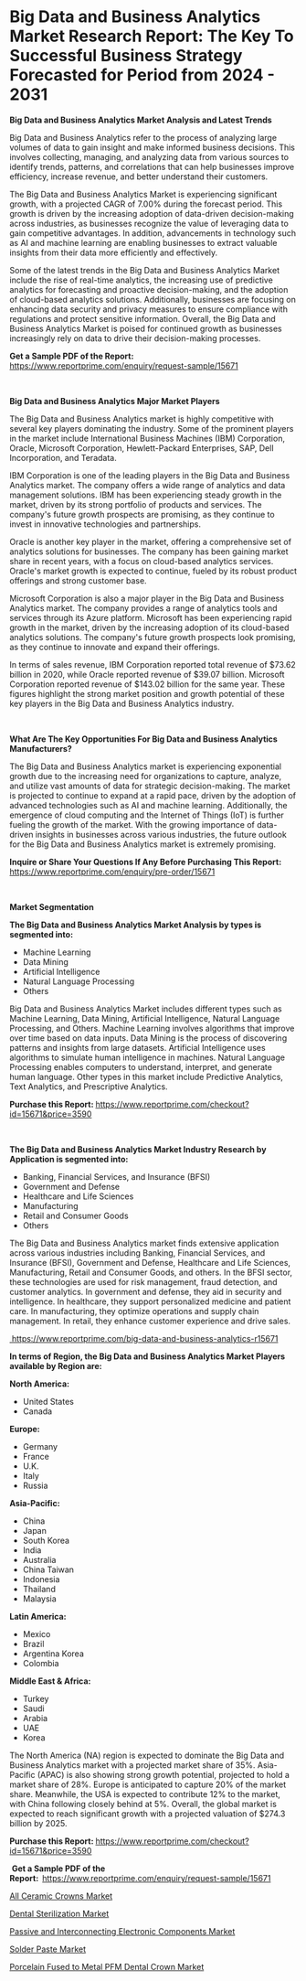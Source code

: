 <p><h1>Big Data and Business Analytics Market Research Report: The Key To Successful Business Strategy Forecasted for Period from 2024 - 2031</h1></p><p><strong>Big Data and Business Analytics Market Analysis and Latest Trends</strong></p>
<p><p>Big Data and Business Analytics refer to the process of analyzing large volumes of data to gain insight and make informed business decisions. This involves collecting, managing, and analyzing data from various sources to identify trends, patterns, and correlations that can help businesses improve efficiency, increase revenue, and better understand their customers.</p><p>The Big Data and Business Analytics Market is experiencing significant growth, with a projected CAGR of 7.00% during the forecast period. This growth is driven by the increasing adoption of data-driven decision-making across industries, as businesses recognize the value of leveraging data to gain competitive advantages. In addition, advancements in technology such as AI and machine learning are enabling businesses to extract valuable insights from their data more efficiently and effectively.</p><p>Some of the latest trends in the Big Data and Business Analytics Market include the rise of real-time analytics, the increasing use of predictive analytics for forecasting and proactive decision-making, and the adoption of cloud-based analytics solutions. Additionally, businesses are focusing on enhancing data security and privacy measures to ensure compliance with regulations and protect sensitive information. Overall, the Big Data and Business Analytics Market is poised for continued growth as businesses increasingly rely on data to drive their decision-making processes.</p></p>
<p><strong>Get a Sample PDF of the Report:&nbsp;</strong> <a href="https://www.reportprime.com/enquiry/request-sample/15671">https://www.reportprime.com/enquiry/request-sample/15671</a></p>
<p>&nbsp;</p>
<p><strong>Big Data and Business Analytics Major Market Players</strong></p>
<p><p>The Big Data and Business Analytics market is highly competitive with several key players dominating the industry. Some of the prominent players in the market include International Business Machines (IBM) Corporation, Oracle, Microsoft Corporation, Hewlett-Packard Enterprises, SAP, Dell Incorporation, and Teradata.</p><p>IBM Corporation is one of the leading players in the Big Data and Business Analytics market. The company offers a wide range of analytics and data management solutions. IBM has been experiencing steady growth in the market, driven by its strong portfolio of products and services. The company's future growth prospects are promising, as they continue to invest in innovative technologies and partnerships.</p><p>Oracle is another key player in the market, offering a comprehensive set of analytics solutions for businesses. The company has been gaining market share in recent years, with a focus on cloud-based analytics services. Oracle's market growth is expected to continue, fueled by its robust product offerings and strong customer base.</p><p>Microsoft Corporation is also a major player in the Big Data and Business Analytics market. The company provides a range of analytics tools and services through its Azure platform. Microsoft has been experiencing rapid growth in the market, driven by the increasing adoption of its cloud-based analytics solutions. The company's future growth prospects look promising, as they continue to innovate and expand their offerings.</p><p>In terms of sales revenue, IBM Corporation reported total revenue of $73.62 billion in 2020, while Oracle reported revenue of $39.07 billion. Microsoft Corporation reported revenue of $143.02 billion for the same year. These figures highlight the strong market position and growth potential of these key players in the Big Data and Business Analytics industry.</p></p>
<p>&nbsp;</p>
<p><strong>What Are The Key Opportunities For Big Data and Business Analytics Manufacturers?</strong></p>
<p><p>The Big Data and Business Analytics market is experiencing exponential growth due to the increasing need for organizations to capture, analyze, and utilize vast amounts of data for strategic decision-making. The market is projected to continue to expand at a rapid pace, driven by the adoption of advanced technologies such as AI and machine learning. Additionally, the emergence of cloud computing and the Internet of Things (IoT) is further fueling the growth of the market. With the growing importance of data-driven insights in businesses across various industries, the future outlook for the Big Data and Business Analytics market is extremely promising.</p></p>
<p><strong>Inquire or Share Your Questions If Any Before Purchasing This Report:</strong> <a href="https://www.reportprime.com/enquiry/pre-order/15671">https://www.reportprime.com/enquiry/pre-order/15671</a></p>
<p>&nbsp;</p>
<p><strong>Market Segmentation</strong></p>
<p><strong>The Big Data and Business Analytics Market Analysis by types is segmented into:</strong></p>
<p><ul><li>Machine Learning</li><li>Data Mining</li><li>Artificial Intelligence</li><li>Natural Language Processing</li><li>Others</li></ul></p>
<p><p>Big Data and Business Analytics Market includes different types such as Machine Learning, Data Mining, Artificial Intelligence, Natural Language Processing, and Others. Machine Learning involves algorithms that improve over time based on data inputs. Data Mining is the process of discovering patterns and insights from large datasets. Artificial Intelligence uses algorithms to simulate human intelligence in machines. Natural Language Processing enables computers to understand, interpret, and generate human language. Other types in this market include Predictive Analytics, Text Analytics, and Prescriptive Analytics.</p></p>
<p><strong>Purchase this Report:&nbsp;</strong><a href="https://www.reportprime.com/checkout?id=15671&price=3590">https://www.reportprime.com/checkout?id=15671&price=3590</a></p>
<p>&nbsp;</p>
<p><strong>The Big Data and Business Analytics Market Industry Research by Application is segmented into:</strong></p>
<p><ul><li>Banking, Financial Services, and Insurance (BFSI)</li><li>Government and Defense</li><li>Healthcare and Life Sciences</li><li>Manufacturing</li><li>Retail and Consumer Goods</li><li>Others</li></ul></p>
<p><p>The Big Data and Business Analytics market finds extensive application across various industries including Banking, Financial Services, and Insurance (BFSI), Government and Defense, Healthcare and Life Sciences, Manufacturing, Retail and Consumer Goods, and others. In the BFSI sector, these technologies are used for risk management, fraud detection, and customer analytics. In government and defense, they aid in security and intelligence. In healthcare, they support personalized medicine and patient care. In manufacturing, they optimize operations and supply chain management. In retail, they enhance customer experience and drive sales.</p></p>
<p><a href="https://www.reportprime.com/big-data-and-business-analytics-r15671">&nbsp;https://www.reportprime.com/big-data-and-business-analytics-r15671</a></p>
<p><strong>In terms of Region, the Big Data and Business Analytics Market Players available by Region are:</strong></p>
<p>
    <p> <strong> North America: </strong>
        <ul>
            <li>United States</li>
            <li>Canada</li>
        </ul>
        </p> 
    <p> <strong> Europe: </strong>
        <ul>
            <li>Germany</li>
            <li>France</li>
            <li>U.K.</li>
            <li>Italy</li>
            <li>Russia</li>
        </ul>
        </p> 
    <p> <strong> Asia-Pacific: </strong>
        <ul>
            <li>China</li>
            <li>Japan</li>
            <li>South Korea</li>
            <li>India</li>
            <li>Australia</li>
            <li>China Taiwan</li>
            <li>Indonesia</li>
            <li>Thailand</li>
            <li>Malaysia</li>
        </ul>
        </p> 
    <p> <strong> Latin America: </strong>
        <ul>
            <li>Mexico</li>
            <li>Brazil</li>
            <li>Argentina Korea</li>
            <li>Colombia</li>
        </ul>
        </p> 
    <p> <strong> Middle East & Africa: </strong>
        <ul>
            <li>Turkey</li>
            <li>Saudi</li>
            <li>Arabia</li>
            <li>UAE</li>
            <li>Korea</li>
        </ul>
    </p>
    </p>
<p><p>The North America (NA) region is expected to dominate the Big Data and Business Analytics market with a projected market share of 35%. Asia-Pacific (APAC) is also showing strong growth potential, projected to hold a market share of 28%. Europe is anticipated to capture 20% of the market share. Meanwhile, the USA is expected to contribute 12% to the market, with China following closely behind at 5%. Overall, the global market is expected to reach significant growth with a projected valuation of $274.3 billion by 2025.</p></p>
<p><strong>Purchase this Report: </strong><a href="https://www.reportprime.com/checkout?id=15671&price=3590">https://www.reportprime.com/checkout?id=15671&price=3590</a></p>
<p>&nbsp;<strong>Get a Sample PDF of the Report:&nbsp;&nbsp;</strong><a href="https://www.reportprime.com/enquiry/request-sample/15671">https://www.reportprime.com/enquiry/request-sample/15671</a></p>
<p><strong></strong></p>
<p><p><a href="https://medium.com/@kathleenjacksond65/navigating-the-global-all-ceramic-crowns-market-landscape-trends-forecasts-and-impact-analysis-b359332da5db">All Ceramic Crowns Market</a></p><p><a href="https://medium.com/@alexander.bell98078/dental-sterilization-market-size-share-trends-analysis-report-by-end-use-hospital-dental-9cc406ba0051">Dental Sterilization Market</a></p><p><a href="https://github.com/mandarincruisesvn/Market-Research-Report-List-1/blob/main/passive-and-interconnecting-electronic-components-market.md">Passive and Interconnecting Electronic Components Market</a></p><p><a href="https://github.com/julian6Skinner/Market-Research-Report-List-1/blob/main/solder-paste-market.md">Solder Paste Market</a></p><p><a href="https://medium.com/@jamieurcotte9056df/an-in-depth-analysis-of-the-global-porcelain-fused-to-metal-pfm-dental-crown-market-scope-and-its-851c8a7489d8">Porcelain Fused to Metal PFM Dental Crown Market</a></p></p>